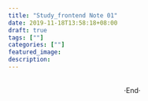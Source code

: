 ```yaml
---
title: "Study_frontend Note 01"
date: 2019-11-18T13:58:18+08:00
draft: true
tags: [""]
categories: [""]
featured_image: 
description: 
---
```


<br>

<center>  ·End·  </center>